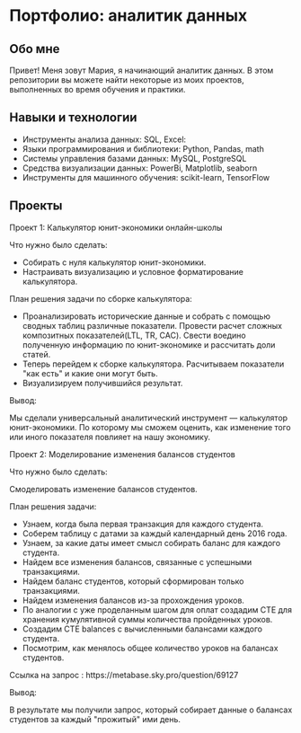 <h1>Портфолио: аналитик данных </h1>
<h2>Обо мне</h2>
Привет! Меня зовут Мария, я начинающий аналитик данных. В этом репозитории вы можете найти некоторые из моих проектов, выполненных во время обучения и практики.
<h2>Навыки и технологии</h2>
<ul>
  <li>Инструменты анализа данных: SQL, Excel:</li>
  <li>Языки программирования и библиотеки: Python, Pandas, math</li>
  <li>Системы управления базами данных: MySQL, PostgreSQL</li>
  <li>Средства визуализации данных: PowerBi, Matplotlib, seaborn</li>
  <li>Инструменты для машинного обучения: scikit-learn, TensorFlow</li>
</ul>
<h2>Проекты</h2>
Проект 1: Калькулятор юнит-экономики онлайн-школы
<p>Что нужно было сделать:</p>
<ul>
 <li>Собирать с нуля калькулятор юнит-экономики.</li>
 <li>Настраивать визуализацию и условное форматирование калькулятора.</li>
</ul>
План решения задачи по сборке калькулятора:
<ul>
<li>Проанализировать исторические данные и собрать с помощью сводных таблиц различные показатели. Провести расчет сложных композитных показателей(LTL, TR, CAC). Свести воедино полученную информацию по юнит-экономике и рассчитать доли статей.</li>
<li>Теперь перейдем к сборке калькулятора. Расчитываем показатели "как есть" и какие они могут быть.</li>
<li>Визуализируем получившийся результат.</li>
</ul>
<p>Вывод:</p>
<p>Мы сделали универсальный аналитический инструмент — калькулятор юнит-экономики. По которому мы сможем оценить, как изменение того или иного показателя повлияет на нашу экономику.</p>
Проект 2: Моделирование изменения балансов студентов
<p>Что нужно было сделать:</p>
Смоделировать изменение балансов студентов. 
<p>План решения задачи:</p>
<ul>
 <li>Узнаем, когда была первая транзакция для каждого студента. </li>
 <li>Соберем таблицу с датами за каждый календарный день 2016 года.</li>
 <li>Узнаем, за какие даты имеет смысл собирать баланс для каждого студента.</li>
 <li>Найдем все изменения балансов, связанные с успешными транзакциями. </li>
 <li>Найдем баланс студентов, который сформирован только транзакциями.  </li>
 <li>Найдем изменения балансов из-за прохождения уроков. </li>
 <li>По аналогии с уже проделанным шагом для оплат создадим CTE для хранения кумулятивной суммы количества пройденных уроков.  </li>
 <li>Создадим CTE balances с вычисленными балансами каждого студента.</li>
 <li> Посмотрим, как менялось общее количество уроков на балансах студентов.</li>
</ul>
Ссылка на запрос : https://metabase.sky.pro/question/69127

<p>Вывод:</p>
<p>В результате мы получили запрос, который собирает данные о балансах студентов за каждый "прожитый" ими день.</p>
